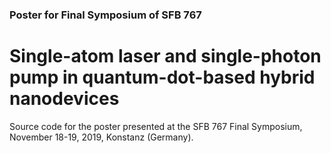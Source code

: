 ### Poster for Final Symposium of SFB 767 
# Single-atom laser and single-photon pump in quantum-dot-based hybrid nanodevices

Source code for the poster presented at the SFB 767 Final Symposium, November 18-19, 2019, Konstanz (Germany).



